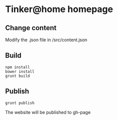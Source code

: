 # Tinker@home homepage

## Change content
Modify the .json file in /src/content.json

## Build
```
npm install
bower install
grunt build
```

## Publish
```
grunt publish
```
The website will be published to gh-page
